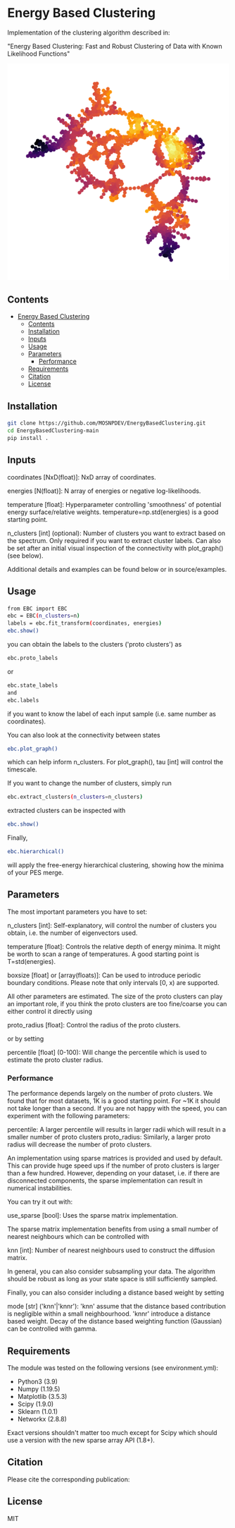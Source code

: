# Energy Based Clustering

Implementation of the clustering algorithm described in:

"Energy Based Clustering: Fast and Robust Clustering of Data with Known Likelihood Functions"

![Graph Clustering](source/examples/data/graph_large.png)

## Contents

- [Energy Based Clustering](#energy-based-clustering)
  - [Contents](#contents)
  - [Installation](#installation)
  - [Inputs](#inputs)
  - [Usage](#usage)
  - [Parameters](#parameters)
    - [Performance](#performance)
  - [Requirements](#requirements)
  - [Citation](#citation)
  - [License](#license)

## Installation

```sh
git clone https://github.com/MOSNPDEV/EnergyBasedClustering.git
cd EnergyBasedClustering-main
pip install .
```

## Inputs

coordinates [NxD(float)]: NxD array of coordinates.

energies [N(float)]: N array of energies or negative log-likelihoods.

temperature [float]: Hyperparameter controlling 'smoothness' of potential energy surface/relative weights. temperature=np.std(energies) is a good starting point.

n_clusters [int] (optional): Number of clusters you want to extract based on the spectrum. Only required if you want to extract cluster labels. Can also be set after an initial visual inspection of the connectivity with plot_graph() (see below).

Additional details and examples can be found below or in source/examples.

## Usage

```sh
from EBC import EBC
ebc = EBC(n_clusters=n) 
labels = ebc.fit_transform(coordinates, energies)
ebc.show()
```

you can obtain the labels to the clusters ('proto clusters') as

```sh
ebc.proto_labels
```

or

```sh
ebc.state_labels
and
ebc.labels
```

if you want to know the label of each input sample (i.e. same number as coordinates).

You can also look at the connectivity between states

```sh
ebc.plot_graph()
```

which can help inform n_clusters. For plot_graph(), tau [int] will control the timescale.

If you want to change the number of clusters, simply run

```sh
ebc.extract_clusters(n_clusters=n_clusters)
```

extracted clusters can be inspected with

```sh
ebc.show()
```

Finally,

```sh
ebc.hierarchical()
```

will apply the free-energy hierarchical clustering, showing how the minima of your PES merge.

## Parameters

The most important parameters you have to set:

n_clusters [int]: Self-explanatory, will control the number of clusters you obtain, i.e. the number of eigenvectors used.

temperature [float]: Controls the relative depth of energy minima. It might be worth to scan a range of temperatures. A good starting point is T=std(energies).

boxsize [float] or [array(floats)]: Can be used to introduce periodic boundary conditions. Please note that only intervals [0, x) are supported.

All other parameters are estimated. The size of the proto clusters can play an important role, if you think the proto clusters are too fine/coarse you can either control it directly using

proto_radius [float]: Control the radius of the proto clusters.

or by setting

percentile [float] (0-100): Will change the percentile which is used to estimate the proto cluster radius.

### Performance

The performance depends largely on the number of proto clusters. We found that for most datasets, 1K is a good starting point. For ~1K it should not take longer than a second. If you are not happy with the speed, you can experiment with the following parameters:

percentile: A larger percentile will results in larger radii which will result in a smaller number of proto clusters
proto_radius: Similarly, a larger proto radius will decrease the number of proto clusters.

An implementation using sparse matrices is provided and used by default. This can provide huge speed ups if the number of proto clusters is larger than a few hundred. However, depending on your dataset, i.e. if there are disconnected components, the sparse implementation can result in numerical instabilities.

You can try it out with:

use_sparse [bool]: Uses the sparse matrix implementation.

The sparse matrix implementation benefits from using a small number of nearest neighbours which can be controlled with

knn [int]: Number of nearest neighbours used to construct the diffusion matrix.

In general, you can also consider subsampling your data. The algorithm should be robust as long as your state space is still sufficiently sampled.

Finally, you can also consider including a distance based weight by setting

mode [str] ('knn'|'knnr'): 'knn' assume that the distance based contribution is negligible within a small neighbourhood. 'knnr' introduce a distance based weight. Decay of the distance based weighting function (Gaussian) can be controlled with gamma.

## Requirements

The module was tested on the following versions (see environment.yml):

- Python3 (3.9)
- Numpy (1.19.5)
- Matplotlib (3.5.3)
- Scipy (1.9.0)
- Sklearn (1.0.1)
- Networkx (2.8.8)

Exact versions shouldn't matter too much except for Scipy which should use a version with the new sparse array API (1.8+).

## Citation

Please cite the corresponding publication:

## License

MIT
